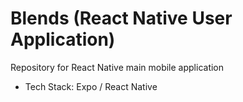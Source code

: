 # Blends (React Native User Application)
Repository for React Native main mobile application
- Tech Stack: Expo / React Native

